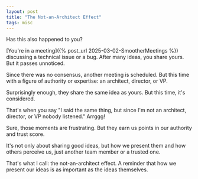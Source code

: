 ```yaml
---
layout: post
title: "The Not-an-Architect Effect"
tags: misc
---
```


Has this also happened to you?

[You're in a meeting]({% post_url 2025-03-02-SmootherMeetings %}) discussing a technical issue or a bug. After many ideas, you share yours. But it passes unnoticed.

Since there was no consensus, another meeting is scheduled. But this time with a figure of authority or expertise: an architect, director, or VP.

Surprisingly enough, they share the same idea as yours. But this time, it's considered.

That's when you say "I said the same thing, but since I'm not an architect, director, or VP nobody listened." Arrggg!

Sure, those moments are frustrating. But they earn us points in our authority and trust score.

It's not only about sharing good ideas, but how we present them and how others perceive us, just another team member or a trusted one.

That's what I call: the not-an-architect effect. A reminder that how we present our ideas is as important as the ideas themselves.
